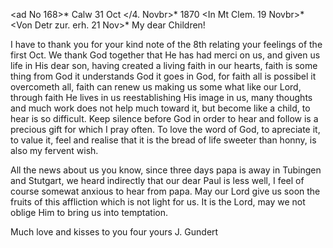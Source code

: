  <ad No 168>* Calw 31 Oct </4. Novbr>* 1870
 <In Mt Clem. 19 Novbr>*
 <Von Detr zur. erh. 21 Nov>*
My dear Children!

I have to thank you for your kind note of the 8th relating your feelings of the first Oct. We thank God together that He has had merci on us, and given us life in His dear son, having created a living faith in our hearts, faith is some thing from God it understands God it goes in God, for faith all is possibel it overcometh all, faith can renew us making us some what like our Lord, through faith He lives in us reestablishing His image in us, many thoughts and much work does not help much toward it, but become like a child, to hear is so difficult. Keep silence before God in order to hear and follow is a precious gift for which I pray often. To love the word of God, to apreciate it, to value it, feel and realise that it is the bread of life sweeter than honny, is also my fervent wish.

All the news about us you know, since three days papa is away in Tubingen and Stutgart, we heard indirectly that our dear Paul is less well, I feel of course somewat anxious to hear from papa. May our Lord give us soon the fruits of this affliction which is not light for us. It is the Lord, may we not oblige Him to bring us into temptation.

 Much love and kisses to you four
 yours J. Gundert
